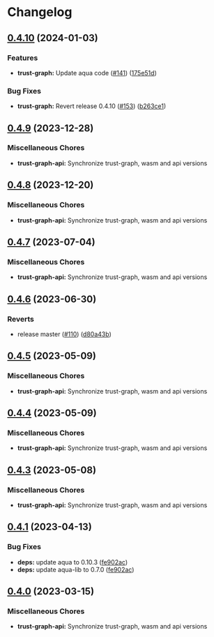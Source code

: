 # Changelog

## [0.4.10](https://github.com/fluencelabs/trust-graph/compare/trust-graph-api-v0.4.9...trust-graph-api-v0.4.10) (2024-01-03)


### Features

* **trust-graph:** Update aqua code ([#141](https://github.com/fluencelabs/trust-graph/issues/141)) ([175e51d](https://github.com/fluencelabs/trust-graph/commit/175e51d5db4d90dc6d884ce3113d68494da334a2))


### Bug Fixes

* **trust-graph:** Revert release 0.4.10 ([#153](https://github.com/fluencelabs/trust-graph/issues/153)) ([b263ce1](https://github.com/fluencelabs/trust-graph/commit/b263ce1fb13b937b629608ede35b6f436023dcac))

## [0.4.9](https://github.com/fluencelabs/trust-graph/compare/trust-graph-api-v0.4.8...trust-graph-api-v0.4.9) (2023-12-28)


### Miscellaneous Chores

* **trust-graph-api:** Synchronize trust-graph, wasm and api versions

## [0.4.8](https://github.com/fluencelabs/trust-graph/compare/trust-graph-api-v0.4.7...trust-graph-api-v0.4.8) (2023-12-20)


### Miscellaneous Chores

* **trust-graph-api:** Synchronize trust-graph, wasm and api versions

## [0.4.7](https://github.com/fluencelabs/trust-graph/compare/trust-graph-api-v0.4.6...trust-graph-api-v0.4.7) (2023-07-04)


### Miscellaneous Chores

* **trust-graph-api:** Synchronize trust-graph, wasm and api versions

## [0.4.6](https://github.com/fluencelabs/trust-graph/compare/trust-graph-api-v0.4.5...trust-graph-api-v0.4.6) (2023-06-30)


### Reverts

* release master ([#110](https://github.com/fluencelabs/trust-graph/issues/110)) ([d80a43b](https://github.com/fluencelabs/trust-graph/commit/d80a43bcff721aff8fadf3d2d5c252804ce27a6c))

## [0.4.5](https://github.com/fluencelabs/trust-graph/compare/trust-graph-api-v0.4.4...trust-graph-api-v0.4.5) (2023-05-09)


### Miscellaneous Chores

* **trust-graph-api:** Synchronize trust-graph, wasm and api versions

## [0.4.4](https://github.com/fluencelabs/trust-graph/compare/trust-graph-api-v0.4.3...trust-graph-api-v0.4.4) (2023-05-09)


### Miscellaneous Chores

* **trust-graph-api:** Synchronize trust-graph, wasm and api versions

## [0.4.3](https://github.com/fluencelabs/trust-graph/compare/trust-graph-api-v0.4.1...trust-graph-api-v0.4.3) (2023-05-08)


### Miscellaneous Chores

* **trust-graph-api:** Synchronize trust-graph, wasm and api versions

## [0.4.1](https://github.com/fluencelabs/trust-graph/compare/trust-graph-api-v0.4.0...trust-graph-api-v0.4.1) (2023-04-13)


### Bug Fixes

* **deps:** update aqua to 0.10.3 ([fe902ac](https://github.com/fluencelabs/trust-graph/commit/fe902acc50a6b4c6bf97c487f3e47ae0f5ef8a95))
* **deps:** update aqua-lib to 0.7.0 ([fe902ac](https://github.com/fluencelabs/trust-graph/commit/fe902acc50a6b4c6bf97c487f3e47ae0f5ef8a95))

## [0.4.0](https://github.com/fluencelabs/trust-graph/compare/trust-graph-api-v0.3.2...trust-graph-api-v0.4.0) (2023-03-15)


### Miscellaneous Chores

* **trust-graph-api:** Synchronize trust-graph, wasm and api versions
